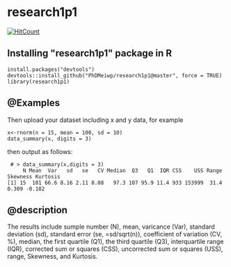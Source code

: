 # research1p1

[![HitCount](http://hits.dwyl.io/PhDMeiwp/research1p1.svg)](http://hits.dwyl.io/PhDMeiwp/research1p1)

## Installing "research1p1" package in R


    install.packages("devtools")
	devtools::install_github("PhDMeiwp/research1p1@master", force = TRUE)
	library(research1p1)


## @Examples
	
Then upload your dataset including x and y data, for example

    x<-rnorm(n = 15, mean = 100, sd = 10) 
    data_summary(x, digits = 3)
	
then output as follows:

	 # > data_summary(x,digits = 3)
         N Mean  Var   sd   se   CV Median  Q3   Q1  IQR CSS    USS Range Skewness Kurtosis
	[1] 15  101 66.6 8.16 2.11 8.08   97.3 107 95.9 11.4 933 153999  31.4    0.309 -0.182
    
## @description
The results include sumple number (N), mean, varicance (Var), 
standard deviation (sd), standard error (se, =sd/sqrt(n)), coefficient of variation (CV, %),
median,  the first quartile (Q1), the third quartile (Q3), interquartile range (IQR), 
corrected sum or squares (CSS), uncorrected sum or squares (USS), 
range, Skewness, and Kurtosis.
